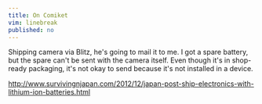 ```yaml
---
title: On Comiket
vim: linebreak
published: no
---
```


Shipping camera via Blitz, he's going to mail it to me. I got a spare battery, but the spare can't be sent with the camera itself. Even though it's in shop-ready packaging, it's not okay to send because it's not installed in a device.

http://www.survivingnjapan.com/2012/12/japan-post-ship-electronics-with-lithium-ion-batteries.html


